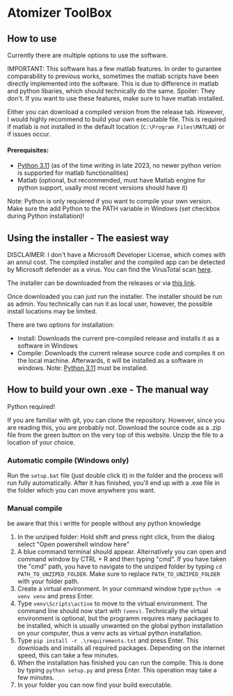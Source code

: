 
# Atomizer ToolBox

## How to use

Currently there are multiple options to use the software.

IMPORTANT: This software has a few matlab features. In order to gurantee comparability to previous works, sometimes the matlab scripts have been directly implemented into the software. This is due to difference in matlab and python libaries, which should technically do the same. Spoiler: They don't.
If you want to use these features, make sure to have matlab installed.

Either you can download a compiled version from the release tab.
However, I would highly recommend to build your own executable file. This is required if matlab is not installed in the default location (`C:\Program Files\MATLAB`) or if issues occur.

#### Prerequisites:
- [Python 3.11](https://www.python.org/downloads/release/python-3117/) (as of the time writing in late 2023, no newer python verion is supported for matlab functionalities)
- Matlab (optional, but recommended, must have Matlab engine for python support, usally most recent versions should have it)

Note: Python is only requiered if you want to compile your own version.
Make sure the add Python to the PATH variable in Windows (set checkbox during Python installation)!

## Using the installer - The easiest way

DISCLAIMER: I don't have a Microsoft Developer License, which comes with an annul cost. 
The compiled installer and the compiled app can be detected by Microsoft defender as a virus. 
You can find the VirusTotal scan [here](https://www.virustotal.com/gui/file/2a27348e21ef5464707e7358ac525ea5ff7565bf7449eb9ffc5b2500553eb3e4?nocache=1).

The installer can be downloaded from the releases or via [this link](https://github.com/realize-1337/Atomizer-Toolbox/releases/download/1.68.0/AtomizerToolbox.Installer.exe).

Once downloaded you can just run the installer. 
The installer should be run as admin. 
You technically can run it as local user, however, the possible install locations may be limited. 

There are two options for installation: 
- Install: Downloads the current pre-compiled release and installs it as a software in Windows
- Compile: Downloads the current release source code and compiles it on the local machine. Afterwards, it will be installed as a software in windows. Note: [Python 3.11](https://www.python.org/downloads/release/python-3117/) must be installed.

## How to build your own .exe - The manual way
Python required!

If you are familiar with git, you can clone the repository. However, since you are reading this, you are probably not. 
Download the source code as a .zip file from the green button on the very top of this website. 
Unzip the file to a location of your choice. 

### Automatic compile (Windows only)
Run the `setup.bat` file (just double click it) in the folder and the process will run fully automatically.
After it has finished, you'll end up with a .exe file in the folder which you can move anywhere you want.

### Manual compile
be aware that this i writte for people without any python knowledge
1. In the unziped folder: Hold shift and press right click, from the dialog select "Open powershell window here"
2. A blue command terminal should appear. Alternatively you can open and command window by CTRL + R and then typing "cmd". If you have taken the "cmd" path, you have to navigate to the unziped folder by typing `cd PATH_TO_UNZIPED_FOLDER`. Make sure to replace `PATH_TO_UNZIPED_FOLDER` with your folder path.
3. Create a virtual environment. In your command window type `python -m venv venv` and press Enter.
4. Type `venv\Scripts\active` to move to the virtual environment. The command line should now start with `(venv)`. Technically the virtual environment is optional, but the programm requires many packages to be installed, which is usually unwanted on the global python installation on your computer, thus a venv acts as virtual python installation. 
5. Type `pip install -r .\requirements.txt` and press Enter. This downloads and installs all required packages. Depending on the internet speed, this can take a few minutes.
6. When the installation has finished you can run the compile. This is done by typing `python setup.py` and press Enter. This operation may take a few minutes.
7. In your folder you can now find your build executable.


